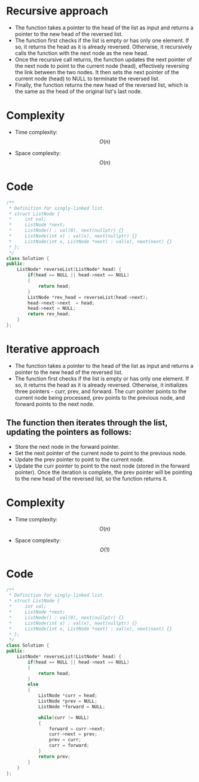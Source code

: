 
# Recursive approach
<!-- Describe your approach to solving the problem. -->
* The function takes a pointer to the head of the list as input and returns a pointer to the new head of the reversed list.
* The function first checks if the list is empty or has only one element. If so, it returns the head as it is already reversed. Otherwise, it recursively calls the function with the next node as the new head.
* Once the recursive call returns, the function updates the next pointer of the next node to point to the current node (head), effectively reversing the link between the two nodes. It then sets the next pointer of the current node (head) to NULL to terminate the reversed list.
* Finally, the function returns the new head of the reversed list, which is the same as the head of the original list's last node.

# Complexity
- Time complexity:$$O(n)$$
<!-- Add your time complexity here, e.g. $$O(n)$$ -->

- Space complexity:$$O(n)$$
<!-- Add your space complexity here, e.g. $$O(n)$$ -->

# Code
```cpp
/**
 * Definition for singly-linked list.
 * struct ListNode {
 *     int val;
 *     ListNode *next;
 *     ListNode() : val(0), next(nullptr) {}
 *     ListNode(int x) : val(x), next(nullptr) {}
 *     ListNode(int x, ListNode *next) : val(x), next(next) {}
 * };
 */
class Solution {
public:
    ListNode* reverseList(ListNode* head) {
        if(head == NULL || head->next == NULL)
        {
            return head;
        }
        ListNode *rev_head = reverseList(head->next);
        head->next->next  = head;
        head->next = NULL;
        return rev_head;
    }
};
```
# Iterative approach
<!-- Describe your approach to solving the problem. -->
* The function takes a pointer to the head of the list as input and returns a pointer to the new head of the reversed list.
* The function first checks if the list is empty or has only one element. If so, it returns the head as it is already reversed. Otherwise, it initializes three pointers - curr, prev, and forward. The curr pointer points to the current node being processed, prev points to the previous node, and forward points to the next node.
## The function then iterates through the list, updating the pointers as follows:

- Store the next node in the forward pointer.
- Set the next pointer of the current node to point to the previous node.
- Update the prev pointer to point to the current node.
- Update the curr pointer to point to the next node (stored in the forward pointer).
Once the iteration is complete, the prev pointer will be pointing to the new head of the reversed list, so the function returns it.
# Complexity
- Time complexity: $$O(n)$$
<!-- Add your time complexity here, e.g. $$O(n)$$ -->

- Space complexity:$$O(1)$$
<!-- Add your space complexity here, e.g. $$O(n)$$ -->

# Code
```cpp
/**
 * Definition for singly-linked list.
 * struct ListNode {
 *     int val;
 *     ListNode *next;
 *     ListNode() : val(0), next(nullptr) {}
 *     ListNode(int x) : val(x), next(nullptr) {}
 *     ListNode(int x, ListNode *next) : val(x), next(next) {}
 * };
 */
class Solution {
public:
    ListNode* reverseList(ListNode* head) {
        if(head == NULL || head->next == NULL)
        {
            return head;
        }
        else
        {
            ListNode *curr = head;
            ListNode *prev = NULL;
            ListNode *forward = NULL;

            while(curr != NULL)
            {
                forward = curr->next;
                curr->next = prev;
                prev = curr;
                curr = forward;
            }
            return prev;
        }
    }
};
```